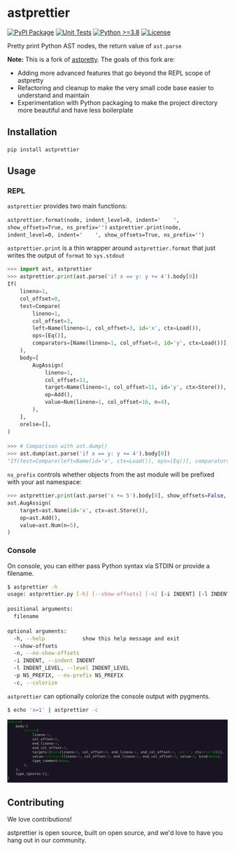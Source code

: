 # astprettier

[![PyPI Package](https://img.shields.io/pypi/v/astprettier.svg)](https://pypi.org/project/astprettier)
[![Unit Tests](https://github.com/ronny-rentner/astprettier/actions/workflows/ci.yml/badge.svg?branch=main)](https://github.com/ronny-rentner/astprettier/actions/workflows/ci.yml)
[![Python >=3.8](https://img.shields.io/badge/python-3.8+-blue.svg)](https://www.python.org/downloads/)
[![License](https://img.shields.io/github/license/ronny-rentner/astprettier.svg)](https://github.com/ronny-rentner/astprettier/blob/master/license.txt)

Pretty print Python AST nodes, the return value of `ast.parse`

__Note:__ This is a fork of [astpretty](https://github.com/asottile/astpretty). The goals of this fork are:
 * Adding more advanced features that go beyond the REPL scope of astpretty
 * Refactoring and cleanup to make the very small code base easier to understand and maintain
 * Experimentation with Python packaging to make the project directory more beautiful and have less boilerplate

## Installation

`pip install astprettier`

## Usage

### REPL

`astprettier` provides two main functions:

`astprettier.format(node, indent_level=0, indent='    ', show_offsets=True, ns_prefix='')`
`astprettier.print(node, indent_level=0, indent='    ', show_offsets=True, ns_prefix='')`

`astprettier.print` is a thin wrapper around `astprettier.format` that just writes the output of `format` to `sys.stdout`

```python
>>> import ast, astprettier
>>> astprettier.print(ast.parse('if x == y: y += 4').body[0])
If(
    lineno=1,
    col_offset=0,
    test=Compare(
        lineno=1,
        col_offset=3,
        left=Name(lineno=1, col_offset=3, id='x', ctx=Load()),
        ops=[Eq()],
        comparators=[Name(lineno=1, col_offset=8, id='y', ctx=Load())],
    ),
    body=[
        AugAssign(
            lineno=1,
            col_offset=11,
            target=Name(lineno=1, col_offset=11, id='y', ctx=Store()),
            op=Add(),
            value=Num(lineno=1, col_offset=16, n=4),
        ),
    ],
    orelse=[],
)

>>> # Comparison with ast.dump()
>>> ast.dump(ast.parse('if x == y: y += 4').body[0])
"If(test=Compare(left=Name(id='x', ctx=Load()), ops=[Eq()], comparators=[Name(id='y', ctx=Load())]), body=[AugAssign(target=Name(id='y', ctx=Store()), op=Add(), value=Constant(value=4))], orelse=[])"
```

`ns_prefix` controls whether objects from the ast module will be prefixed with your ast namespace:

```python
>>> astprettier.print(ast.parse('x += 5').body[0], show_offsets=False, ns_prefix='ast')
ast.AugAssign(
    target=ast.Name(id='x', ctx=ast.Store()),
    op=ast.Add(),
    value=ast.Num(n=5),
)
```

### Console

On console, you can either pass Python syntax via STDIN or provide a filename.

```bash
$ astprettier -h
usage: astprettier.py [-h] [--show-offsets] [-n] [-i INDENT] [-l INDENT_LEVEL] [-p NS_PREFIX] [-c] filename

positional arguments:
  filename

optional arguments:
  -h, --help            show this help message and exit
  --show-offsets
  -n, --no-show-offsets
  -i INDENT, --indent INDENT
  -l INDENT_LEVEL, --level INDENT_LEVEL
  -p NS_PREFIX, --ns-prefix NS_PREFIX
  -c, --colorize
```

`astprettier` can optionally colorize the console output with pygments.

```bash
$ echo 'x=1' | astprettier -c
```
![image](docs/images/console-screenshot.gif)

## Contributing

We love contributions!

astprettier is open source, built on open source, and we'd love to have you hang out in our community.


